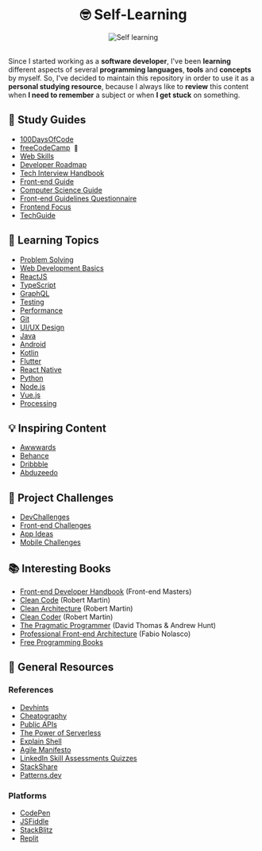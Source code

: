 <h1 align="center">🤓 Self-Learning</h1>

<div align="center">
	<img src="https://i.imgur.com/GD9JvBI.jpg" alt="Self learning">	
</div><br>

Since I started working as a **software developer**, I've been **learning** different aspects of several **programming languages**, **tools** and **concepts** by myself. So, I've decided to maintain this repository in order to use it as a **personal studying resource**, because I always like to **review** this content when **I need to remember** a subject or when **I get stuck** on something.

## 📌 Study Guides

- [100DaysOfCode](https://github.com/nas5w/100-days-of-code-frontend)
- [freeCodeCamp](https://www.freecodecamp.org/learn)<span>&nbsp; <a href="https://www.freecodecamp.org/danielbrito" style="text-decoration: none; font-size: 12px" title="My profile">👤</a></span>
- [Web Skills](https://andreasbm.github.io/web-skills/)
- [Developer Roadmap](https://roadmap.sh/)
- [Tech Interview Handbook](https://github.com/yangshun/tech-interview-handbook)
- [Front-end Guide](https://github.com/grab/front-end-guide)
- [Computer Science Guide](https://github.com/jwasham/coding-interview-university)
- [Front-end Guidelines Questionnaire](https://github.com/bradfrost/frontend-guidelines-questionnaire)
- [Frontend Focus](https://frontendfoc.us/)
- [TechGuide](https://techguide.sh/)

## 📑 Learning Topics

- [Problem Solving](https://github.com/DanielBrito/competitive-programming)
- [Web Development Basics](https://github.com/DanielBrito/web-dev-basics)
- [ReactJS](https://github.com/DanielBrito/react-js-studies)
- [TypeScript](https://github.com/DanielBrito/typescript-studies)
- [GraphQL](https://github.com/DanielBrito/graphql-studies)
- [Testing](https://github.com/DanielBrito/testing-studies)
- [Performance](https://github.com/DanielBrito/performance-studies)
- [Git](https://github.com/DanielBrito/pro-git)
- [UI/UX Design](https://github.com/DanielBrito/ui-ux-design-studies)
- [Java](https://github.com/DanielBrito/java-studies)
- [Android](https://github.com/DanielBrito/android-studies)
- [Kotlin](https://github.com/DanielBrito/kotlin-studies)
- [Flutter](https://github.com/DanielBrito/flutter-studies)
- [React Native](https://github.com/DanielBrito/react-native-studies)
- [Python](https://github.com/DanielBrito/python-studies)
- [Node.js](https://github.com/DanielBrito/node-js-studies)
- [Vue.js](https://github.com/DanielBrito/vue-js-studies)
- [Processing](https://github.com/DanielBrito/generative-design)

## 💡 Inspiring Content

- [Awwwards](https://www.awwwards.com/)
- [Behance](https://www.behance.net/)
- [Dribbble](https://dribbble.com/)
- [Abduzeedo](https://abduzeedo.com/)

## 🚀 Project Challenges

- [DevChallenges](https://devchallenges.io/)
- [Front-end Challenges](https://github.com/felipefialho/frontend-challenges)
- [App Ideas](https://github.com/florinpop17/app-ideas)
- [Mobile Challenges](https://github.com/robsonsilv4/mobile-challenges)

## 📚 Interesting Books

- [Front-end Developer Handbook](https://frontendmasters.com/books/front-end-handbook/2019/) (Front-end Masters)
- [Clean Code](https://www.amazon.com/Clean-Code-Handbook-Software-Craftsmanship/dp/0132350882) (Robert Martin)
- [Clean Architecture](https://www.amazon.com.br/Clean-Architecture-Craftsmans-Software-Structure/dp/0134494164) (Robert Martin)
- [Clean Coder](https://www.amazon.com.br/Clean-Coder-Conduct-Professional-Programmers/dp/0137081073) (Robert Martin)
- [The Pragmatic Programmer](https://www.amazon.com.br/Pragmatic-Programmer-journey-mastery-Anniversary/dp/0135957052) (David Thomas & Andrew Hunt)
- [Professional Front-end Architecture](https://www.amazon.com.br/Professional-Front-end-Architecture-Front-End-Development/dp/1726146456) (Fabio Nolasco)
- [Free Programming Books](https://github.com/EbookFoundation/free-programming-books)

## 🧰 General Resources

### References

- [Devhints](https://devhints.io/)
- [Cheatography](https://cheatography.com/programming/)
- [Public APIs](https://github.com/public-apis/public-apis)
- [The Power of Serverless](https://serverless.css-tricks.com/)
- [Explain Shell](https://explainshell.com/)
- [Agile Manifesto](https://agilemanifesto.org/)
- [LinkedIn Skill Assessments Quizzes](https://ebazhanov.github.io/linkedin-skill-assessments-quizzes/)
- [StackShare](https://stackshare.io/stacks)
- [Patterns.dev](https://www.patterns.dev/)

### Platforms

- [CodePen](https://codepen.io/)
- [JSFiddle](https://jsfiddle.net/)
- [StackBlitz](https://stackblitz.com/)
- [Replit](https://replit.com/)

